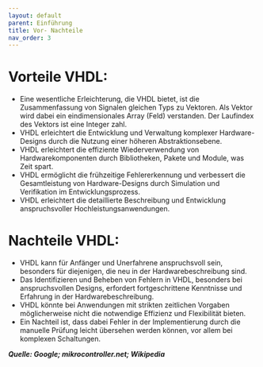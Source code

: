 ```yaml
---
layout: default
parent: Einführung
title: Vor- Nachteile
nav_order: 3
---
```

# Vorteile VHDL:

- Eine wesentliche Erleichterung, die VHDL bietet, ist die Zusammenfassung von Signalen gleichen Typs zu Vektoren. Als Vektor wird dabei ein eindimensionales Array (Feld) verstanden. Der Laufindex des Vektors ist eine Integer zahl.
- VHDL erleichtert die Entwicklung und Verwaltung komplexer Hardware-Designs durch die Nutzung einer höheren Abstraktionsebene.
- VHDL erleichtert die effiziente Wiederverwendung von Hardwarekomponenten durch Bibliotheken, Pakete und Module, was Zeit spart.
- VHDL ermöglicht die frühzeitige Fehlererkennung und verbessert die Gesamtleistung von Hardware-Designs durch Simulation und Verifikation im Entwicklungsprozess.
- VHDL erleichtert die detaillierte Beschreibung und Entwicklung anspruchsvoller Hochleistungsanwendungen.

# Nachteile VHDL:

- VHDL kann für Anfänger und Unerfahrene anspruchsvoll sein, besonders für diejenigen, die neu in der Hardwarebeschreibung sind.
- Das Identifizieren und Beheben von Fehlern in VHDL, besonders bei anspruchsvollen Designs, erfordert fortgeschrittene Kenntnisse und Erfahrung in der Hardwarebeschreibung.
- VHDL könnte bei Anwendungen mit strikten zeitlichen Vorgaben möglicherweise nicht die notwendige Effizienz und Flexibilität bieten.
- Ein Nachteil ist, dass dabei Fehler in der Implementierung durch die manuelle Prüfung leicht übersehen werden können, vor allem bei komplexen Schaltungen.

***Quelle: Google; mikrocontroller.net; Wikipedia***